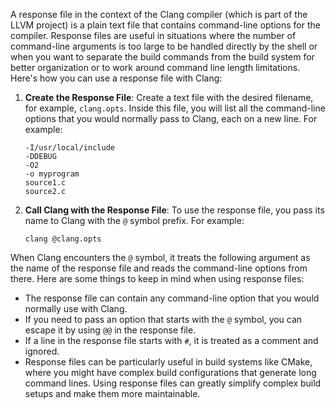A response file in the context of the Clang compiler (which is part of the LLVM project) is a plain text file that contains command-line options for the compiler. Response files are useful in situations where the number of command-line arguments is too large to be handled directly by the shell or when you want to separate the build commands from the build system for better organization or to work around command line length limitations.
Here's how you can use a response file with Clang:
1. **Create the Response File**: Create a text file with the desired filename, for example, `clang.opts`. Inside this file, you will list all the command-line options that you would normally pass to Clang, each on a new line. For example:
    ```
    -I/usr/local/include
    -DDEBUG
    -O2
    -o myprogram
    source1.c
    source2.c
    ```
2. **Call Clang with the Response File**: To use the response file, you pass its name to Clang with the `@` symbol prefix. For example:
    ```
    clang @clang.opts
    ```
When Clang encounters the `@` symbol, it treats the following argument as the name of the response file and reads the command-line options from there.
Here are some things to keep in mind when using response files:
- The response file can contain any command-line option that you would normally use with Clang.
- If you need to pass an option that starts with the `@` symbol, you can escape it by using `@@` in the response file.
- If a line in the response file starts with `#`, it is treated as a comment and ignored.
- Response files can be particularly useful in build systems like CMake, where you might have complex build configurations that generate long command lines.
Using response files can greatly simplify complex build setups and make them more maintainable.
